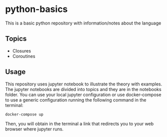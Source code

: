 # python-basics
This is a basic python repository with information/notes about the language

## Topics
- Closures
- Coroutines

## Usage
This repository uses jupyter notebook to illustrate the theory  with examples.
The jupyter notebooks are divided into topics and they are in the notebooks folder.
You can use your local jupyter configuration or use docker-compose to use a generic configuration running the following command in the terminal:

```sh
docker-compose up
```

Then, you will obtain in the terminal a link that redirects you to your web browser where jupyter runs.


